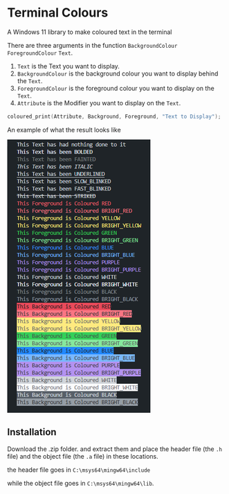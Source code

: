 # Terminal Colours
A Windows 11 library to make coloured text in the terminal

There are three arguments in the function `BackgroundColour` `ForegroundColour` `Text`.

1. `Text` is the Text you want to display.
2. `BackgroundColour` is the background colour you want to display behind the `Text`.
3. `ForegroundColour` is the foreground colour you want to display on the `Text`.
4. `Attribute` is the Modifier you want to display on the `Text`.

```c
coloured_print(Attribute, Background, Foreground, "Text to Display");
```

An example of what the result looks like

![Example Image](https://raw.githubusercontent.com/slyzowo/Coloured-Text/main/images/demostration-pic.png)


## Installation
Download the .zip folder. and extract them and place the header file (the `.h` file) and the object file (the `.a` file) in these locations.

the header file goes in `C:\msys64\mingw64\include`

while the object file goes in `C:\msys64\mingw64\lib`.
